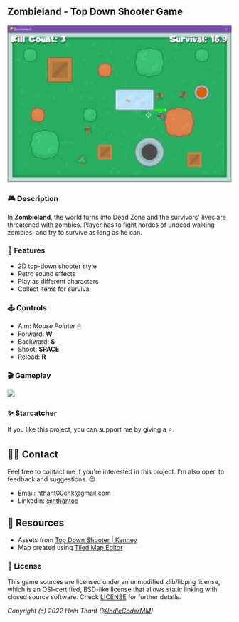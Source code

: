 ## Zombieland - Top Down Shooter Game

![Zombieland](screenshots/screenshot01.png "Zombieland")

### 🎮 Description

In **Zombieland**, the world turns into Dead Zone and the survivors' lives are threatened with zombies. Player has to fight hordes of undead walking zombies, and try to survive as long as he can. 

### 🎨 Features

 - 2D top-down shooter style
 - Retro sound effects
 - Play as different characters
 - Collect items for survival

### 🕹 Controls

 - Aim: *Mouse Pointer* 🖱
 - Forward: **W** 
 - Backward: **S**
 - Shoot: **SPACE**
 - Reload: **R**

### 🎬 Gameplay

<img src="screenshots/demo-gameplay.gif" width="500">
<!-- ![Gameplay](screenshots/demo-gameplay.gif) -->

<!-- ### Developers

 - $(Developer 01) - $(Role/Tasks Developed)
 - $(Developer 02) - $(Role/Tasks Developed)
 - $(Developer 03) - $(Role/Tasks Developed)

### Links

 - YouTube Gameplay: $(YouTube Link)
 - itch.io Release: $(itch.io Game Page)
 - Steam Release: $(Steam Game Page) -->
 
### ✨ Starcatcher

If you like this project, you can support me by giving a ⭐.

## 👨‍🚀 Contact

Feel free to contact me if you're interested in this project. I'm also open to feedback and suggestions. 😉
- Email: hthant00chk@gmail.com
- LinkedIn: [@hthantoo](https://linkedin.com/in/hthantoo/)

## 💎 Resources

- Assets from [Top Down Shooter | Kenney](https://www.kenney.nl/assets/topdown-shooter)
- Map created using [Tiled Map Editor](https://thorbjorn.itch.io/tiled)

### 📜 License

This game sources are licensed under an unmodified zlib/libpng license, which is an OSI-certified, BSD-like license that allows static linking with closed source software. Check [LICENSE](LICENSE.md) for further details.


*Copyright (c) 2022 Hein Thant ([@IndieCoderMM](https://github.com/indiecodermm/))*

